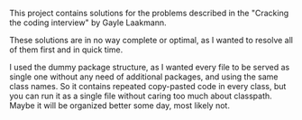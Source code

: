 This project contains solutions for the problems described in the "Cracking the coding interview" by Gayle Laakmann.

These solutions are in no way complete or optimal, as I wanted to resolve all of them first and in quick time.

I used the dummy package structure, as I wanted every file to be served as single one without any need of additional 
packages, and using the same class names. So it contains repeated copy-pasted code in every class, but you can run it 
as a single file without caring too much about classpath. Maybe it will be organized better some day, most likely not.
